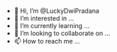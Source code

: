 - 👋 Hi, I’m @LuckyDwiPradana
- 👀 I’m interested in ...
- 🌱 I’m currently learning ...
- 💞️ I’m looking to collaborate on ...
- 📫 How to reach me ...

<!---
LuckyDwiPradana/LuckyDwiPradana is a ✨ special ✨ repository because its `README.md` (this file) appears on your GitHub profile.
You can click the Preview link to take a look at your changes.
--->

